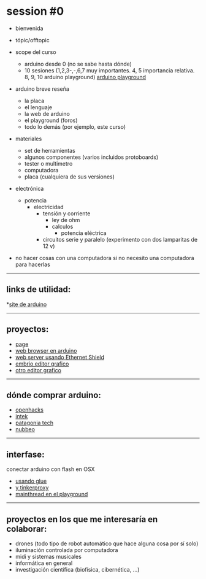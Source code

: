 session #0
==========

+ bienvenida
+ tópic/offtopic
+ scope del curso
	+ arduino desde 0 (no se sabe hasta dónde)
	+ 10 sesiones (1,2,3-,-,6,7 muy importantes. 4, 5 importancia relativa. 8, 9, 10 arduino playground) [arduino playground](playground.arduino.cc)

+ arduino breve reseña
	+ la placa
	+ el lenguaje
	+ la web de arduino
	+ el playground (foros)
	+ todo lo demás (por ejemplo, este curso)

+ materiales
	+ set de herramientas
	+ algunos componentes (varios incluidos protoboards)
	+ tester o multimetro
	+ computadora
	+ placa (cualquiera de sus versiones)

+ electrónica
	+ potencia
		+ electricidad
			+ tensión y corriente
				+ ley de ohm
				+ calculos
					+ potencia eléctrica
			+ circuitos serie y paralelo (experimento con dos lamparitas de 12 v)

+ no hacer cosas con una computadora si no necesito una computadora para hacerlas

________________________________________________________________________________________

links de utilidad:
------------------
*[site de arduino](http://arduino.cc/en/Reference/HomePage)

________________________________________________________________________________________

proyectos:
----------
* [page](README.md)
* [web browser en arduino](http://hackaday.com/2014/10/05/web-browser-pushes-arduinos-limits/)
* [web server usando Ethernet Shield](http://www.instructables.com/id/Arduino-Ethernet-Shield-Tutorial/)
* [embrio editor grafico](http://www.open-electronics.org/embrio-a-visual-real-time-development-tool-for-the-arduino/?utm_content=buffere63e8&utm_medium=social&utm_source=facebook.com&utm_campaign=buffer)
* [otro editor grafico](http://www.visuino.com/)


________________________________________________________________________________________

dónde comprar arduino:
----------------------

* [openhacks](https://www.openhacks.com/index.php)
* [intek](http://www.intekelectronica.com.ar/index.php)
* [patagonia tech](http://compras.patagoniatecnology.com/)
* [nubbeo](http://eshops.mercadolibre.com.ar/nubbeo)


________________________________________________________________________________________

interfase:
----------
conectar arduino con flash en OSX
* [usando glue](http://www.kasperkamperman.com/blog/arduino/arduino-flash-communication-as3/)
* [y tinkerproxy](https://code.google.com/p/tinkerit/wiki/TinkerProxy)
* [mainthread en el playground](http://playground.arduino.cc/Interfacing/Flash)


________________________________________________________________________________________

proyectos en los que me interesaría en colaborar:
-------------------------------------------------

* drones (todo tipo de robot automático que hace alguna cosa por sí solo)
* iluminación controlada por computadora
* midi y sistemas musicales
* informática en general
* investigación científica (biofísica, cibernética, ...)





